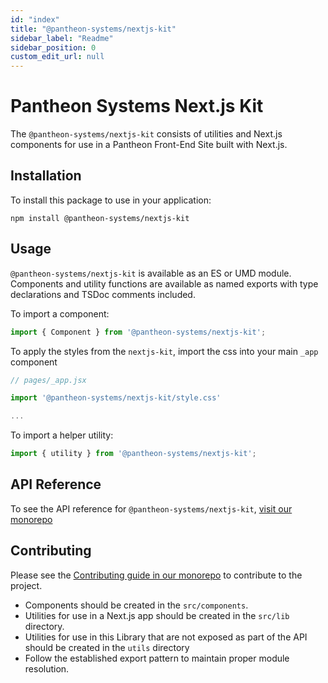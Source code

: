 ```yaml
---
id: "index"
title: "@pantheon-systems/nextjs-kit"
sidebar_label: "Readme"
sidebar_position: 0
custom_edit_url: null
---
```


# Pantheon Systems Next.js Kit

The `@pantheon-systems/nextjs-kit` consists of utilities and Next.js components
for use in a Pantheon Front-End Site built with Next.js.

## Installation

To install this package to use in your application:

`npm install @pantheon-systems/nextjs-kit`

## Usage

`@pantheon-systems/nextjs-kit` is available as an ES or UMD module. Components
and utility functions are available as named exports with type declarations and
TSDoc comments included.

To import a component:

```js
import { Component } from '@pantheon-systems/nextjs-kit';
```

To apply the styles from the `nextjs-kit`, import the css into your main `_app`
component

```js
// pages/_app.jsx

import '@pantheon-systems/nextjs-kit/style.css'

...
```

To import a helper utility:

```js
import { utility } from '@pantheon-systems/nextjs-kit';
```

## API Reference

To see the API reference for `@pantheon-systems/nextjs-kit`,
[visit our monorepo](https://github.com/pantheon-systems/decoupled-kit-js/blob/canary/web/docs/Packages/nextjs-kit/modules.md)

## Contributing

Please see the
[Contributing guide in our monorepo](https://github.com/pantheon-systems/decoupled-kit-js/blob/canary/CONTRIBUTING.md)
to contribute to the project.

- Components should be created in the `src/components`.
- Utilities for use in a Next.js app should be created in the `src/lib`
  directory.
- Utilities for use in this Library that are not exposed as part of the API
  should be created in the `utils` directory
- Follow the established export pattern to maintain proper module resolution.
